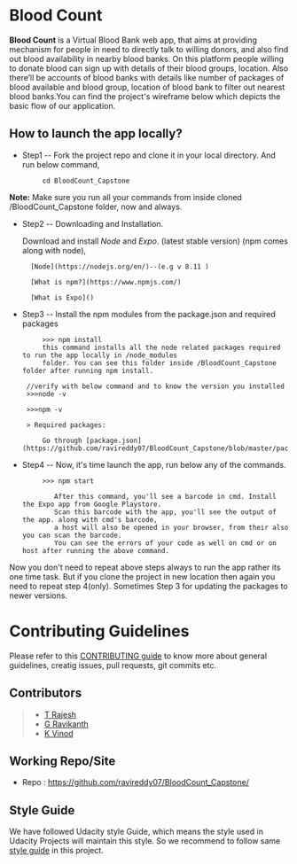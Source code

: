 # Blood Count

**Blood Count** is a Virtual Blood Bank web app, that aims at providing mechanism for people in need to directly talk to willing donors, and also find out blood availability in nearby blood banks. On this platform people willing to donate blood can sign up with details of their blood groups, location. Also there’ll be accounts of blood banks with details like number of packages of blood available and blood group, location of blood bank to filter out nearest blood banks.You can find the project's wireframe below which depicts the basic flow of our application.


## How to launch the app locally?

* Step1 -- Fork the project repo and clone it in your local directory. And run below command,

           
           cd BloodCount_Capstone
           


 **Note:** Make sure you run all your commands from inside cloned /BloodCount_Capstone folder, now and always.


* Step2 -- Downloading and Installation.

     Download and install _Node_ and _Expo_. (latest stable version) (npm comes along with node),

        [Node](https://nodejs.org/en/)--(e.g v 8.11 )

        [What is npm?](https://www.npmjs.com/)

        [What is Expo]()       


* Step3 -- Install the npm modules from the package.json and required packages

           
           >>> npm install
           this command installs all the node related packages required to run the app locally in /node_modules
           folder. You can see this folder inside /BloodCount_Capstone folder after running npm install.

       //verify with below command and to know the version you installed
       >>>node -v

       >>>npm -v

       > Required packages:

           Go through [package.json](https://github.com/ravireddy07/BloodCount_Capstone/blob/master/package.json)
           


* Step4 -- Now, it's time launch the app, run below any of the commands.
       
	       
	       >>> npm start

              After this command, you'll see a barcode in cmd. Install the Expo app from Google Playstore. 
              Scan this barcode with the app, you'll see the output of the app. along with cmd's barcode, 
              a host will also be opened in your browser, from their also you can scan the barcode. 
              You can see the errors of your code as well on cmd or on host after running the above command.



Now you don't need to repeat above steps always to run the app rather its one time task.
But if you clone the project in new location then again you need to repeat step 4(only). Sometimes Step 3 for updating the packages to newer versions.



# Contributing Guidelines

Please refer to this [CONTRIBUTING guide](https://github.com/ravireddy07/BloodCount_Capstone/CONTRIBUTING.md) to know more about general guidelines, creatig issues, pull requests, git commits etc.


## Contributors

> - [T Rajesh](https://github.com/Bintu225/)
> - [G Ravikanth](https://github.com/ravireddy07/)
> - [K Vinod](https://github.com/vinodyadav2413/)


## Working Repo/Site

- Repo : https://github.com/ravireddy07/BloodCount_Capstone/


## Style Guide

We have followed Udacity style Guide, which means the style used in Udacity Projects will maintain this style. So we recommend to follow same [style guide]() in this project.
